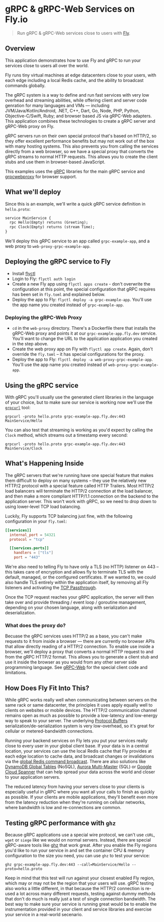 # gRPC & gRPC-Web Services on Fly.io

> Run gRPC & gRPC-Web services close to users with [Fly](https://fly.io/).

## Overview

This application demonstrates how to use Fly and gRPC to run your services close to users all over the world. 

Fly runs tiny virtual machines at edge datacenters close to your users, with each edge including a local Redis cache, and the ability to broadcast commands globally. 

The gRPC system is a way to define and run fast services with very low overhead and streaming abilities, while offering client and server code genration for many languages and VMs — including JVM/Java/Kotlin/Android, .NET, C++, Dart, Go, Node, PHP, Python, Objective-C/Swift, Ruby; and browser based JS via gRPC-Web adapters. This application combines these technologies to create a gRPC server and gRPC-Web proxy on Fly.

gRPC servers run on their own special protocol that's based on HTTP/2, so they offer excellent performance benefits but may not work out of the box with many hosting systems. This also prevents you from calling the services directly from a web browser, so we have a special proxy that converts the gRPC streams to normal HTTP requests. This allows you to create the client stubs and use them in browser-based JavaScript.  

This examples uses the [gRPC](https://grpc.io) libraries for the main gRPC service and  [grpcwebproxy](https://github.com/improbable-eng/grpc-web/tree/master/go/grpcwebproxy) for browser support.

## What we'll deploy

Since this is an example, we'll write a quick gRPC service definition in `hello.proto`: 
```protobuf
service MainService {
  rpc Hello(Empty) returns (Greeting);
  rpc Clock(Empty) returns (stream Time);
}
```

We'll deploy this gRPC service to an app called `grpc-example-app`, and a web proxy to `web-proxy-grpc-example-app`.  

## Deploying the gRPC service to Fly

- Install [flyctl](https://fly.io/docs/getting-started/installing-flyctl/)
- Login to Fly: `flyctl auth login`
- Create a new Fly app using `flyctl apps create` - don't overwrite the configuration at this point, the special configuration that gRPC requires has been set in `fly.toml` and explained below. 
- Deploy the app to Fly: `flyctl deploy -a grpc-example-app`. You'll use the app name you created instead of `grpc-example-app`.

### Deploying the gRPC-Web Proxy

- `cd` in the `web-proxy` directory. There's a Dockerfile there that installs the gRPC-Web proxy and points it at our `grpc-example-app.fly.dev` service. You'll want to change the URL to the application application you created in the step above. 
- Create the web proxy app on Fly with `flyctl app create`. Again, don't override the `fly.toml` – it has special configurations for the proxy.
- Deploy the app to Fly: `flyctl deploy -a web-proxy-grpc-example-app`. You'll use the app name you created instead of `web-proxy-grpc-example-app`.   

## Using the gRPC service

With gRPC you'll usually use the generated client libraries in the language of your choice, but to make sure our service is working now we'll use the [`grpcurl`](https://github.com/fullstorydev/grpcurl) tool:
```
grpcurl -proto hello.proto grpc-example-app.fly.dev:443 MainService/Hello 
```

You can also test that streaming is working as you'd expect by calling the `Clock` method, which streams out a timestamp every second:
```
grpcurl -proto hello.proto grpc-example-app.fly.dev:443 MainService/Clock 
``` 

## What's Happening Inside

The gRPC servers that we're running have one special feature that makes them difficult to deploy on many systems – they use the relatively new HTTP/2 protocol with a special feature called HTTP Trailers. Most HTTP/2 load balancers will terminate the HTTP/2 connection at the load balancer, and then make a more compliant HTTP/1.1 connection on the backend to the application server. This won't work with gRPC, so we need to drop down to using lower-level TCP load balancing.

Luckily, Fly supports TCP balancing just fine, with the following configuration in your `fly.toml`:
```toml
[[services]]
  internal_port = 54321
  protocol = "tcp"

  [[services.ports]]
    handlers = ["tls"]
    port = "443"
```

We're also need to telling Fly to have only a TLS (no HTTP) listener on 443 – this takes care of encryption and allows fly to terminate TLS with the default, managed, or the configured certificates. If we wanted to, we could also handle TLS entirely within the application itself, by removing all Fly listeners and activating the [TCP Passthrough](https://fly.io/docs/services/#tcp-pass-through). 
 
 Once the TCP request reaches your gRPC application, the server will then take over and provide threading / event loop / goroutine management, depending on your chosen language, along with serialization and deserialization. 
 
 ### What does the proxy do?
 
 Becuase the gRPC services uses HTTP/2 as a base, you can't make requests to it from inside a browser — there are currently no browser APIs that allow directly reading of a HTTP/2 connection. To enable use inside a browser, we'll deploy a proxy that converts a normal HTTP request to and from the gRPC HTTP/2 format. This allows you to generate a client stub and use it inside the browser as you would from any other server side programming language. See [gRPC-Web](https://grpc.io/docs/languages/web/) for the special client code and limitations. 
 
## How Does Fly Fit Into This?

While gRPC works really well when communicating between servers on the same rack or same datacenter, the principles it uses apply equally well to clients on websites or mobile devices. The HTTP/2 communication channel remains open as much as possible to provide a low-latency and low-energy way to speak to your server. The underlying [Protocol Buffers](https://developers.google.com/protocol-buffers) serialization/de-serialization system is very low-overhead, so it's great for cellular or metered-bandwidth connections. 

Running your backend services on Fly lets you put your services really close to every user in your global client base. If your data is in a central location, your services can use the local Redis cache that Fly provides at each edge location to cache data, and broadcast changes or invalidations via the [global Redis command broadcast](https://fly.io/docs/redis/#managing-redis-data-globally). There are also solutions like [DynamoDB Global Tables](https://aws.amazon.com/dynamodb/global-tables/) (NoSQL), [Aurora Multi-Master](https://docs.aws.amazon.com/AmazonRDS/latest/AuroraUserGuide/aurora-global-database.html) (SQL) or [Google Cloud Spanner](https://cloud.google.com/spanner) that can help spread your data across the world and closer to your application servers. 

The reduced latency from having your servers close to your clients is especially useful in gRPC where you want all your calls to finish as quickly as possible. If your clients are mobile applications, they'll benefit even more from the latency reduction when they're running on cellular networks, where bandwidth is low and re-connections are common. 


## Testing gRPC performance with `ghz`

Because gRPC applications use a special wire protocol, we can't use `cURL`, `wget` or `siege` like we would on normal servers. Instead, there are special gRPC-aware tools like [ghz](https://ghz.sh) that work great. After you enable the Fly regions you'd like to run your service in and set the container CPU & memory configuration to the size you need, you can use `ghz` to test your service:

```
ghz grpc-example-app.fly.dev:443 --call=MainService/Hello --proto=hello.proto
```
Keep in mind that this test will run against your closest enabled Fly region, which may or may not be the region that your users will use. gRPC testing also works a little different, in that because the HTTP/2 connection is re-used a lot across many different requests, testing against dummy methods that don't do much is really just a test of single connection bandwidth. The best way to make sure your service is running great would be to enable the instrumentation provided in your client and service libraries and exercise your service in a real-world secenario.